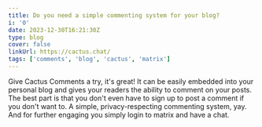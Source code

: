 ```yaml
---
title: Do you need a simple commenting system for your blog?
i: '0'
date: 2023-12-30T16:21:30Z
type: blog
cover: false
linkUrl: https://cactus.chat/
tags: ['comments', 'blog', 'cactus', 'matrix']
---
```


Give Cactus Comments a try, it's great! It can be easily embedded into your
personal blog and gives your readers the ability to comment on your posts. The
best part is that you don't even have to sign up to post a comment if you don't
want to. A simple, privacy-respecting commenting system, yay. And for further
engaging you simply login to matrix and have a chat.
